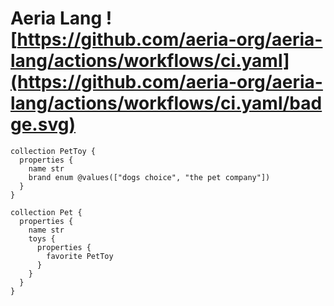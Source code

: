# Aeria Lang ![https://github.com/aeria-org/aeria-lang/actions/workflows/ci.yaml](https://github.com/aeria-org/aeria-lang/actions/workflows/ci.yaml/badge.svg)

```
collection PetToy {
  properties {
    name str
    brand enum @values(["dogs choice", "the pet company"])
  }
}

collection Pet {
  properties {
    name str
    toys {
      properties {
        favorite PetToy
      }
    }
  }
}
```
